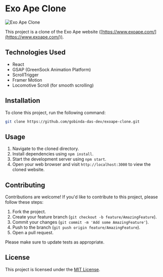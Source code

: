 # Exo Ape Clone

![Exo Ape Clone](https://lh3.googleusercontent.com/u/0/drive-viewer/AKGpihYbgjKKAAgRCQkr-zfmCu0ZAPCz-pyhmYG277N45g4zlNRFhOvo7BLl3i-2OmPeGT5whCvlBsKdrIkUPOFqwhz13uaY0A=w1959-h3483)


This project is a clone of the Exo Ape website ([https://www.exoape.com/](https://www.exoape.com/)).

## Technologies Used

- React
- GSAP (GreenSock Animation Platform)
- ScrollTrigger
- Framer Motion
- Locomotive Scroll (for smooth scrolling)

## Installation

To clone this project, run the following command:

```bash
git clone https://github.com/gobinda-das-dev/exoape-clone.git
```



## Usage

1. Navigate to the cloned directory.
2. Install dependencies using `npm install`.
3. Start the development server using `npm start`.
4. Open your web browser and visit `http://localhost:3000` to view the cloned website.

## Contributing

Contributions are welcome! If you'd like to contribute to this project, please follow these steps:

1. Fork the project.
2. Create your feature branch (`git checkout -b feature/AmazingFeature`).
3. Commit your changes (`git commit -m 'Add some AmazingFeature'`).
4. Push to the branch (`git push origin feature/AmazingFeature`).
5. Open a pull request.

Please make sure to update tests as appropriate.

## License

This project is licensed under the [MIT License](LICENSE).

